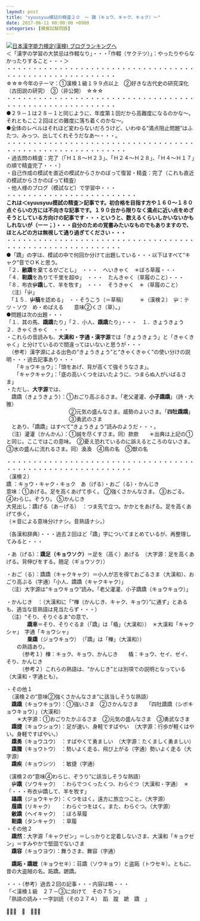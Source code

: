 ```yaml
---
layout: post
title: "syuusyuu模試の精査２０　～ 蹻（キョウ、キャク、キョク）～"
date: 2017-06-11 00:00:00 +0900
categories: [模擬試験問題]
---
```


[![](/syuusyuu9701/assets/images/syuusyuu模試の精査２０-～-蹻（キョウ、キャク、キョク）～-br_c_3028_1.gif)](http://blog.with2.net/link.php?1659096:3028 "日本漢字能力検定(漢検) ブログランキングへ")[日本漢字能力検定(漢検) ブログランキングへ](http://blog.with2.net/link.php?1659096:3028)  
＜「漢字の学習の大禁忌は作輟なり」・・・「作輟（サクテツ）」：やったりやらなかったりすること・・・＞  
・・・・・・・・・・・・・・・・・・・・・・・・・・・・・・・・・・・・・・・・・・・・・・・・・・・・・・・・・  
☆☆☆今年のテーマ：①漢検１級１９９点以上　②好きな古代史の研究深化（古田説の研究）　③（非公開）　☆☆☆　　  
・・・・・・・・・・・・・・・・・・・・・・・・・・・・・・・・・・・・・・・・・・・・・・・・・・・・・・・・・  
●２９－１は２８－１と同じように、年度第１回だから高難度になるのかな～。それともここ２回ほどの難度に落ち着くのかな～。  
●全体のレベルはそれほど変わらないだろうけど、いわゆる“満点阻止問題”はふたつ、みっつ、出してくれそうだなあ～・・・。  
・・・・・・・・・・・・・・・・・・・・・・・・・・・・・・・・・・・・・・・・・・・・・・・・・・・・・・・・・・・  
・過去問の精査：完了（「Ｈ１８～Ｈ２３」、「Ｈ２４～Ｈ２８」、「Ｈ４～Ｈ１７」の順で精査完了・・・）  
・自己作成の模試を直近の模試からさかのぼって復習・精査：完了（これも直近の模試からさかのぼって精査）  
・他人様のブログ（模試など）で学習中・・・  
・・・・・・・・・・・・・・・・・・・・・・・・・  
**これは＜syuusyuu模試の精査＞記事です。初合格を目指す方や１６０～１８０点ぐらいの方には不向きな記事です。１９０台から限りなく満点に近い点をめざそうとしている方向けの記事です・・・というと、数えるくらいしかいないかもしれないが（ーー；）・・・自分のための覚書みたいなものでもありますので、ほとんどの方は無視して通り過ぎてください・・・**  
・・・・・・・・・・・・・・・・・・・・・・・・・・・・・・・・・・・・・・・・・・・・・・・・・・・・・・・・・・  
●「蹻」の字は、模試の中で何回か分けて出題している・・・以下はすべて“キャク”音でＯＫと思う。  
「２．**敝蹻**を棄てるがごとし」　・・・　へいきゃく　＊ぼろ草履・・・  
「４．**靼蹻**を為りて千里を超ゆ」　・・・　たんきゃく（草履のこと）・・・  
「８．布衣**屮蹻**して、羊を牧す」　・・・　そうきゃく　＊（草履のこと）  
　（注）「屮」  
　「１５．**屮稿**を認める」　・・そうこう（＝草稿）　　　＊（漢検２）　屮：テツ・ソウ　め・めばえる　　意味②くさ（草）。」  
●問題は次の出題・・・  
「１．其の馬、**蹻蹻**たり」「２．小人、**蹻蹻**たり」・・・　１．きょうきょう　２．きゃくきゃく　・・・  
・これらの音読みも、**大漢和・字通・漢字源**では「きょうきょう」と「きゃくきゃく」と分けているので間違ってはいないと思うが・・・  
　（参考）漢字源による出色の“きょうきょう”と“きゃくきゃく”の使い分けの説明・・・過去記事あり・・・  
　　「キョウキョウ」：「頭をあげ、背が高くて強そうなさま」。  
　　「キャクキャク」：「底の高いくつをはいたように、つまらぬ人がいばるさま」  
・ただし、**大字源**では、  
　蹻蹻（きょうきょう）：①おごり高ぶるさま。「老父灌灌、**小子蹻蹻**」（詩・大雅）  
　　　　　　　　　　　　②元気の盛んなさま。威勢のよいさま。「**四牡蹻蹻**」  
　　　　　　　　　　　　③勇武のさま  
　とあり、「蹻蹻」はすべて“きょうきょう”読みのようだ・・・。  
　（注）灌灌（かんかん）：①誠を尽くすさま。同）款款　　＊出典は上記の①と同じ。ここではこの意味。　②憂え恐れているのに訴えるところのないさま。　③水の盛んに流れるさま。同）渙渙　④鳥の名　⑤獣の名  
  
・・・・・・・・・・・・・・・・・・・・・・・・・・・・・・・・・・・・・・・・・・・・・・・・・・・・・・・・・・・・  
（漢検２）  
蹻 ：キョウ・キャク・キョク　あ（げる）・おご（る）・かんじき  
意味：①あげる。足を高くあげて歩く。 ②強くさかんなさま。 ③おごる。 ④わらじ。ぞうり。 ⑤かんじき  
大見出し：蹻げる（あ－げる）　：つま先で立つ。かかとをあげる。足を高くあげて歩く。  
（＊音による意味分けナシ。音熟語ナシ。）  
  
（各漢和辞典）・・・過去２回ほど「蹻」字についてまとめているが、再整理してみると・・・  
  
・あ（げる）：**蹻足（キョウソク）**＝足を（高く）あげる　（大字源：足を高くあげる。背伸びをする。翹足（ギョウソク））  
  
・おご（る）：蹻蹻（キャクキャク）＝小人が志を得ておごるさま（大漢和）、おごり高ぶる（字通）「小人、蹻蹻（キャクキャク）」  
　（注）大字源は“キョウキョウ”読み。「老父灌灌、小子蹻蹻（キョウキョウ）」  
  
・かんじき　：（大漢和に「“檋（かんじき、キャク、キョウ）”に通ず」とあるも、適当な音熟語は見当たらず・・・）  
　（注）“そり、そりぐるま”の意で、  
　　　　**蹻車**＝そり、そりぐるま（「蹻」は「橇」（大漢和））　＊大漢和「キャクシャ」　字通「キョウシャ」  
　　　　**乗蹻**（ジョウキョウ）　（「蹻」は「檋」（大漢和））  
　　の熟語あり。  
　　　（参考１）檋：キョク、キョウ、かんじき　　橇：キョウ、セイ、ゼイ、そり、かんじき  
　　　（参考２）これらの熟語は、“かんじき”とは別項での説明となっている（大漢和・字通とも）。  
  
・その他１  
　（漢検２の“意味②強くさかんなさま”に該当しそうな熟語）  
　**蹻蹻**（キョウキョウ）：①強いさま　②さかんなさま　　「四牡蹻蹻（シボキョウキョウ）」（大漢和）  
　　＊大字源：①おごりたかぶるさま　②元気の盛んなさま　③勇武なさま  
　**蹻捷**（キョウショウ）：足が速い、身軽ですばやい　（大字源：行歩が軽くはやい。身軽ですばやい。）　  
　**蹻勇**（キョウユウ）　：すばやくて勇ましい　（大字源：たくましく勇ましい）　  
　**蹻騰**（キョウトウ）　：勢いよく走る、飛び上がる（字通）勢いよく走る（大字源）  
　**蹻疾**（キョウシツ）　：敏捷（字通）  
  
（漢検２の“意味④わらじ、ぞうり”に該当しそうな熟語）  
　**屮蹻**（ソウキャク）　：わらでつくったくつ、わらぐつ（大漢和・字通）　＊「・・・布衣屮蹻して、羊を牧す」　　  
　**躡蹻**（ジョウキャク）：くつをはく。遠方に旅立つこと。（大字源）  
　**履蹻**（リキャク）　　：わらぐつをはく。また、わらぐつ。（大字源）  
　**敝蹻**（ヘイキャク）　：ぼろ草履　  
　**靼蹻**（タンキャク）　：草履  
・その他２  
　**蹻然**：大字源「キャクゼン」＝しっかりと定着しないさま、大漢和「キョクゼン」＝すみやかで堅固でないさま  
　**蹻容**（キョウヨウ）：舞うさま、舞容（字通）  
  
　**蹻跖・蹻蹠**（キョウセキ）：荘蹻（ソウキョウ）と盗跖（トウセキ）。ともに、昔の大盗賊の名。跖蹻。蹠蹻。  
  
・・・（参考）過去２回の記事・・・内容は略・・・  
「＜漢検１級　２７－③に向けて　その７５＞」  
「熟語の読み・一字訓読（その２７４）　蹈　蹤　蹠　蹻　」  
  
👋👋👋　🐔　👋👋👋